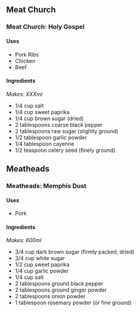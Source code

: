 ## Meat Church

### Meat Church: Holy Gospel

#### Uses

* Pork Ribs
* Chicken
* Beef

#### Ingredients

*Makes: XXXml*

* 1/4 cup salt
* 1/4 cup sweet paprika
* 1/4 cup brown sugar (dried)
* 2 tablespoons coarse black pepper
* 2 tablespoons raw sugar (slightly ground)
* 1/2 tablespoon garlic powder
* 1/4 tablespoon cayenne
* 1/2 teaspoon celery seed (finely ground)


## Meatheads

### Meatheads: Memphis Dust

#### Uses

* Pork

#### Ingredients

*Makes: 600ml*

* 3/4 cup dark brown sugar (firmly packed, dried)
* 3/4 cup white sugar
* 1/2 cup sweet paprika
* 1/4 cup garlic powder
* 1/4 cup salt
* 2 tablespoons ground black pepper
* 2 tablespoons ground ginger powder
* 2 tablespoons onion powder
* 1 tablespoon rosemary powder (or fine ground)
